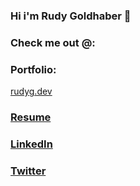 ### Hi i'm Rudy Goldhaber 👋

### Check me out @:

### Portfolio:
[rudyg.dev](https://rudyg.dev)

### [Resume](https://www.rudyg.dev/static/media/Rudy%20Goldhaber%20CV.ff80603f.pdf)

### [LinkedIn](https://linkedin.com/in/rudy-goldhaber)

### [Twitter](https://twitter.com/SyriiAdvent)

<!--
**SyriiAdvent/syriiadvent** is a ✨ _special_ ✨ repository because its `README.md` (this file) appears on your GitHub profile.
